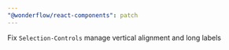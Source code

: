 ```yaml
---
"@wonderflow/react-components": patch
---
```


Fix `Selection-Controls` manage vertical alignment and long labels
